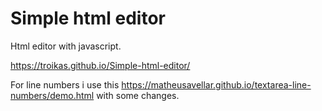 # Simple html editor
Html editor with javascript.

https://troikas.github.io/Simple-html-editor/

For line numbers i use this https://matheusavellar.github.io/textarea-line-numbers/demo.html
with some changes.
